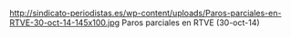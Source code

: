 http://sindicato-periodistas.es/wp-content/uploads/Paros-parciales-en-RTVE-30-oct-14-145x100.jpg
Paros parciales en RTVE (30-oct-14)
